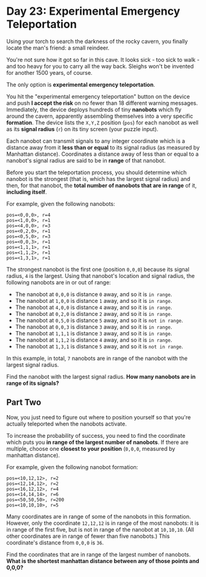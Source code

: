 # Day 23: Experimental Emergency Teleportation

Using your torch to search the darkness of the rocky cavern, you finally locate the man's friend: a small reindeer.

You're not sure how it got so far in this cave. It looks sick - too sick to walk - and too heavy for you to carry all the way back. Sleighs won't be invented for another 1500 years, of course.

The only option is **experimental emergency teleportation**.

You hit the "experimental emergency teleportation" button on the device and push **I accept the risk** on no fewer than 18 different warning messages. Immediately, the device deploys hundreds of tiny **nanobots** which fly around the cavern, apparently assembling themselves into a very specific **formation**. The device lists the `X,Y,Z` position (`pos`) for each nanobot as well as its **signal radius** (`r`) on its tiny screen (your puzzle input).

Each nanobot can transmit signals to any integer coordinate which is a distance away from it **less than or equal** to its signal radius (as measured by Manhattan distance). Coordinates a distance away of less than or equal to a nanobot's signal radius are said to be in **range** of that nanobot.

Before you start the teleportation process, you should determine which nanobot is the strongest (that is, which has the largest signal radius) and then, for that nanobot, the **total number of nanobots that are in range** of it, **including itself**.

For example, given the following nanobots:
```
pos=<0,0,0>, r=4
pos=<1,0,0>, r=1
pos=<4,0,0>, r=3
pos=<0,2,0>, r=1
pos=<0,5,0>, r=3
pos=<0,0,3>, r=1
pos=<1,1,1>, r=1
pos=<1,1,2>, r=1
pos=<1,3,1>, r=1
```
The strongest nanobot is the first one (position `0,0,0`) because its signal radius, `4` is the largest. Using that nanobot's location and signal radius, the following nanobots are in or out of range:

* The nanobot at `0,0,0` is distance `0` away, and so it is `in range`.
* The nanobot at `1,0,0` is distance `1` away, and so it is `in range`.
* The nanobot at `4,0,0` is distance `4` away, and so it is `in range`.
* The nanobot at `0,2,0` is distance `2` away, and so it is `in range`.
* The nanobot at `0,5,0` is distance `5` away, and so it is `not in range`.
* The nanobot at `0,0,3` is distance `3` away, and so it is `in range`.
* The nanobot at `1,1,1` is distance `3` away, and so it is `in range`.
* The nanobot at `1,1,2` is distance `4` away, and so it is `in range`.
* The nanobot at `1,3,1` is distance `5` away, and so it is `not in range`.

In this example, in total, `7` nanobots are in range of the nanobot with the largest signal radius.

Find the nanobot with the largest signal radius. **How many nanobots are in range of its signals?**

## Part Two

Now, you just need to figure out where to position yourself so that you're actually teleported when the nanobots activate.

To increase the probability of success, you need to find the coordinate which puts you **in range of the largest number of nanobots**. If there are multiple, choose one **closest to your position** (`0,0,0`, measured by manhattan distance).

For example, given the following nanobot formation:
```
pos=<10,12,12>, r=2
pos=<12,14,12>, r=2
pos=<16,12,12>, r=4
pos=<14,14,14>, r=6
pos=<50,50,50>, r=200
pos=<10,10,10>, r=5
```
Many coordinates are in range of some of the nanobots in this formation. However, only the coordinate `12,12,12` is in range of the most nanobots: it is in range of the first five, but is not in range of the nanobot at `10,10,10`. (All other coordinates are in range of fewer than five nanobots.) This coordinate's distance from `0,0,0` is `36`.

Find the coordinates that are in range of the largest number of nanobots. **What is the shortest manhattan distance between any of those points and 0,0,0?**

